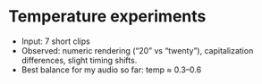 # Temperature experiments
- Input: 7 short clips
- Observed: numeric rendering (“20” vs “twenty”), capitalization differences, slight timing shifts.
- Best balance for my audio so far: temp ≈ 0.3–0.6

